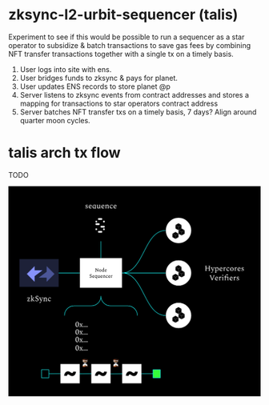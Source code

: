 # zksync-l2-urbit-sequencer (talis)
Experiment to see if this would be possible to run a sequencer as a star operator to subsidize & batch transactions to save gas fees by combining NFT transfer transactions together with a single tx on a timely basis.

1. User logs into site with ens. 
2. User bridges funds to zksync & pays for planet.
3. User updates ENS records to store planet @p
4. Server listens to zksync events from contract addresses and stores a mapping for transactions to star operators contract address
5. Server batches NFT transfer txs on a timely basis, 7 days? Align around quarter moon cycles.

# talis arch tx flow
TODO

![time](./time.png)
